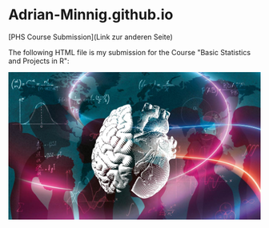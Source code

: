 # Adrian-Minnig.github.io

[PHS Course Submission](Link zur anderen Seite)


The following HTML file is my submission for the Course "Basic Statistics and Projects in R":

![PHS Course](https://github.com/Adrian-Minnig/Adrian-Minnig.github.io/blob/main/assets/css/PHS.jpg)


